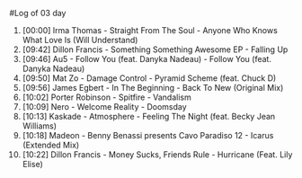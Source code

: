 #Log of 03 day

1. [00:00] Irma Thomas - Straight From The Soul - Anyone Who Knows What Love Is (Will Understand)
1. [09:42] Dillon Francis - Something Something Awesome EP - Falling Up
1. [09:46] Au5 - Follow You (feat. Danyka Nadeau) - Follow You (feat. Danyka Nadeau)
1. [09:50] Mat Zo - Damage Control - Pyramid Scheme (feat. Chuck D)
1. [09:56] James Egbert - In The Beginning - Back To New (Original Mix)
1. [10:02] Porter Robinson - Spitfire - Vandalism
1. [10:09] Nero - Welcome Reality - Doomsday
1. [10:13] Kaskade - Atmosphere - Feeling The Night (feat. Becky Jean Williams)
1. [10:18] Madeon - Benny Benassi presents Cavo Paradiso 12 - Icarus (Extended Mix)
1. [10:22] Dillon Francis - Money Sucks, Friends Rule - Hurricane (Feat. Lily Elise)
